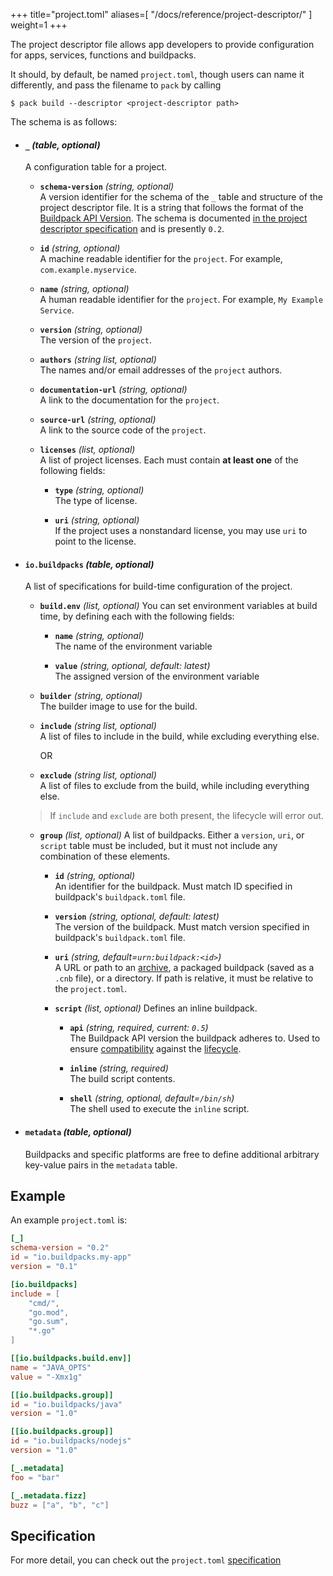 +++
title="project.toml"
aliases=[
  "/docs/reference/project-descriptor/"
]
weight=1
+++

The project descriptor file allows app developers to provide configuration for apps, services, functions and buildpacks.

<!--more-->

It should, by default, be named `project.toml`, though users can name it differently, and pass the filename to `pack` by calling

```shell script
$ pack build --descriptor <project-descriptor path>
```

The schema is as follows:

- #### `_` _(table, optional)_
  A configuration table for a project.

  - **`schema-version`** _(string, optional)_\
    A version identifier for the schema of the `_` table and structure of the project descriptor file. It is a string that follows the format of the [Buildpack API Version](https://github.com/buildpacks/spec/blob/main/buildpack.md#buildpack-api-version). The schema is documented [in the project descriptor specification](https://github.com/buildpacks/spec/blob/main/extensions/project-descriptor.md#schema-version) and is presently `0.2`.

  - **`id`** _(string, optional)_\
    A machine readable identifier for the `project`. For example, `com.example.myservice`.

  - **`name`** _(string, optional)_\
    A human readable identifier for the `project`. For example, `My Example Service`.

  - **`version`** _(string, optional)_\
    The version of the `project`.

   - **`authors`** _(string list, optional)_\
    The names and/or email addresses of the `project` authors.

  - **`documentation-url`** _(string, optional)_\
    A link to the documentation for the `project`.

  - **`source-url`** _(string, optional)_\
    A link to the source code of the `project`.

   - **`licenses`** _(list, optional)_\
    A list of project licenses. Each must contain **at least one** of the following fields:

      - **`type`** _(string, optional)_\
        The type of license.

      - **`uri`** _(string, optional)_\
        If the project uses a nonstandard license, you may use `uri` to point to the license.

- #### `io.buildpacks` _(table, optional)_
  A list of specifications for build-time configuration of the project.

   - **`build.env`** _(list, optional)_
    You can set environment variables at build time, by defining each with the following fields:

      - **`name`** _(string, optional)_\
        The name of the environment variable

      - **`value`** _(string, optional, default: latest)_\
        The assigned version of the environment variable

   - **`builder`** _(string, optional)_\
    The builder image to use for the build.

   - **`include`** _(string list, optional)_\
    A list of files to include in the build, while excluding everything else.

        OR

   - **`exclude`** _(string list, optional)_\
    A list of files to exclude from the build, while including everything else.

    > If `include` and `exclude` are both present, the lifecycle will error out.

   - **`group`** _(list, optional)_
    A list of buildpacks. Either a `version`, `uri`, or `script` table must be included, but it must not include any combination of these elements.

      - **`id`** _(string, optional)_\
        An identifier for the buildpack. Must match ID specified in buildpack's `buildpack.toml` file.

      - **`version`** _(string, optional, default: latest)_\
        The version of the buildpack. Must match version specified in buildpack's `buildpack.toml` file.

      - **`uri`** _(string, default=`urn:buildpack:<id>`)_\
        A URL or path to an [archive][supported-archives], a packaged buildpack (saved as a `.cnb` file), or a directory. If path is relative, it must be relative to the `project.toml`.

      - **`script`** _(list, optional)_
      Defines an inline buildpack.

        - **`api`** _(string, required, current: `0.5`)_\
          The Buildpack API version the buildpack adheres to. Used to ensure [compatibility][api-compat] against the [lifecycle][lifecycle].

        - **`inline`** _(string, required)_\
          The build script contents.

        - **`shell`** _(string, optional, default=`/bin/sh`)_\
          The shell used to execute the `inline` script.

- #### `metadata` _(table, optional)_
  Buildpacks and specific platforms are free to define additional arbitrary key-value pairs in the `metadata` table.

## Example
An example `project.toml` is:
```toml
[_]
schema-version = "0.2"
id = "io.buildpacks.my-app"
version = "0.1"

[io.buildpacks]
include = [
    "cmd/",
    "go.mod",
    "go.sum",
    "*.go"
]

[[io.buildpacks.build.env]]
name = "JAVA_OPTS"
value = "-Xmx1g"

[[io.buildpacks.group]]
id = "io.buildpacks/java"
version = "1.0"

[[io.buildpacks.group]]
id = "io.buildpacks/nodejs"
version = "1.0"

[_.metadata]
foo = "bar"

[_.metadata.fizz]
buzz = ["a", "b", "c"]
```

## Specification
For more detail, you can check out the `project.toml` [specification][spec]

[spec]: https://github.com/buildpacks/spec/blob/main/extensions/project-descriptor.md
[supported-archives]: /docs/reference/builder-config#supported-archives
[api-compat]: /docs/reference/buildpack-api#api-compatibility
[lifecycle]: /docs/for-platform-operators/concepts/lifecycle/
